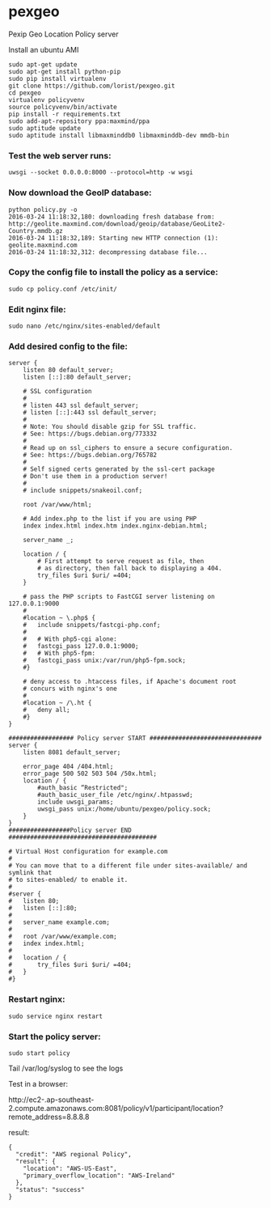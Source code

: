 # pexgeo
Pexip Geo Location Policy server

Install an ubuntu AMI

```
sudo apt-get update
sudo apt-get install python-pip
sudo pip install virtualenv
git clone https://github.com/lorist/pexgeo.git
cd pexgeo
virtualenv policyvenv
source policyvenv/bin/activate
pip install -r requirements.txt
sudo add-apt-repository ppa:maxmind/ppa
sudo aptitude update
sudo aptitude install libmaxminddb0 libmaxminddb-dev mmdb-bin
```
### Test the web server runs:
```
uwsgi --socket 0.0.0.0:8000 --protocol=http -w wsgi
```

### Now download the GeoIP database:
```
python policy.py -o
2016-03-24 11:18:32,180: downloading fresh database from: http://geolite.maxmind.com/download/geoip/database/GeoLite2-Country.mmdb.gz
2016-03-24 11:18:32,189: Starting new HTTP connection (1): geolite.maxmind.com
2016-03-24 11:18:32,312: decompressing database file...
```
### Copy the config file to install the policy as a service:
```
sudo cp policy.conf /etc/init/
```
### Edit nginx file:
```
sudo nano /etc/nginx/sites-enabled/default
```

### Add desired config to the file:
```
server {
	listen 80 default_server;
	listen [::]:80 default_server;

	# SSL configuration
	#
	# listen 443 ssl default_server;
	# listen [::]:443 ssl default_server;
	#
	# Note: You should disable gzip for SSL traffic.
	# See: https://bugs.debian.org/773332
	#
	# Read up on ssl_ciphers to ensure a secure configuration.
	# See: https://bugs.debian.org/765782
	#
	# Self signed certs generated by the ssl-cert package
	# Don't use them in a production server!
	#
	# include snippets/snakeoil.conf;

	root /var/www/html;

	# Add index.php to the list if you are using PHP
	index index.html index.htm index.nginx-debian.html;

	server_name _;

	location / {
		# First attempt to serve request as file, then
		# as directory, then fall back to displaying a 404.
		try_files $uri $uri/ =404;
	}

	# pass the PHP scripts to FastCGI server listening on 127.0.0.1:9000
	#
	#location ~ \.php$ {
	#	include snippets/fastcgi-php.conf;
	#
	#	# With php5-cgi alone:
	#	fastcgi_pass 127.0.0.1:9000;
	#	# With php5-fpm:
	#	fastcgi_pass unix:/var/run/php5-fpm.sock;
	#}

	# deny access to .htaccess files, if Apache's document root
	# concurs with nginx's one
	#
	#location ~ /\.ht {
	#	deny all;
	#}
}

################## Policy server START ###############################
server {
    listen 8081 default_server;

    error_page 404 /404.html;
    error_page 500 502 503 504 /50x.html;
    location / {
        #auth_basic “Restricted";
        #auth_basic_user_file /etc/nginx/.htpasswd;
        include uwsgi_params;
        uwsgi_pass unix:/home/ubuntu/pexgeo/policy.sock;
    }
}
#################Policy server END #########################################

# Virtual Host configuration for example.com
#
# You can move that to a different file under sites-available/ and symlink that
# to sites-enabled/ to enable it.
#
#server {
#	listen 80;
#	listen [::]:80;
#
#	server_name example.com;
#
#	root /var/www/example.com;
#	index index.html;
#
#	location / {
#		try_files $uri $uri/ =404;
#	}
#}
```
### Restart nginx:
```
sudo service nginx restart
```
### Start the policy server:
```
sudo start policy
```
Tail /var/log/syslog to see the logs

Test in a browser:

http://ec2-<your elastic IP>.ap-southeast-2.compute.amazonaws.com:8081/policy/v1/participant/location?remote_address=8.8.8.8

result:
```
{
  "credit": "AWS regional Policy", 
  "result": {
    "location": "AWS-US-East", 
    "primary_overflow_location": "AWS-Ireland"
  }, 
  "status": "success"
}
```


